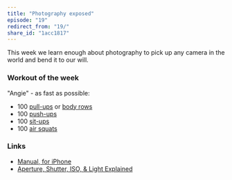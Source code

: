 ```yaml
---
title: "Photography exposed"
episode: "19"
redirect_from: "19/"
share_id: "1acc1817"
---
```


This week we learn enough about photography to pick up any camera in the world and bend it to our will.

### Workout of the week

"Angie" - as fast as possible:

- 100 [pull-ups](https://www.youtube.com/watch?v=ifOBltCCRZw) or [body rows](https://www.youtube.com/watch?v=rdDdeizAxY0)
- 100 [push-ups](https://www.youtube.com/watch?v=M1IfJmVjKW0)
- 100 [sit-ups](http://youtu.be/EhG_x1bLHwE)
- 100 [air squats](https://www.youtube.com/watch?v=a_fb6Kz7FQg)

### Links

- [Manual, for iPhone](http://shootmanual.co)
- [Aperture, Shutter, ISO, & Light Explained](http://youtu.be/F8T94sdiNjc)
